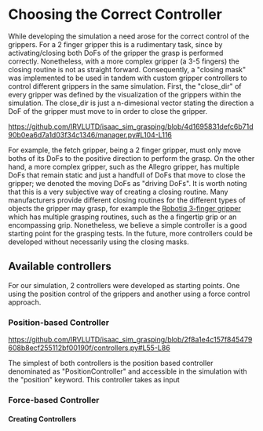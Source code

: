 # Choosing the Correct Controller
While developing the simulation a need arose for the correct control of the grippers. For a 2 finger gripper this is a rudimentary task, since by activating/closing both DoFs of the gripper the grasp is performed correctly. Nonetheless, with a more complex gripper (a 3-5 fingers) the closing routine is not as straight forward. Consequently, a "closing mask" was implemented to be used in tandem with custom gripper controllers to control different grippers in the same simulation. First, the "close_dir" of every gripper was defined by the visualization of the grippers within the simulation. The close_dir is just a n-dimesional vector stating the direction a DoF of the gripper must move to in order to close the gripper.

https://github.com/IRVLUTD/isaac_sim_grasping/blob/4d1695831defc6b71d90b0ea6d7a1d03f34c1346/manager.py#L104-L116

For example, the fetch gripper, being a 2 finger gripper, must only move boths of its DoFs to the positive direction to perform the grasp. On the other hand, a more complex gripper, such as the Allegro gripper, has multiple DoFs that remain static and just a handfull of DoFs that move to close the gripper; we denoted the moving DoFs as "driving DoFs".  It is worth noting that this is a very subjective way of creating a closing routine. Many manufacturers provide different closing routines for the different types of objects the gripper may grasp, for example the [Robotiq 3-finger gripper](https://assets.robotiq.com/website-assets/support_documents/document/3-Finger_PDF_20190221.pdf) which has multiple grasping routines, such as the a fingertip grip or an encompassing grip. Nonetheless, we believe a simple controller is a good starting point for the grasping tests. In the future, more controllers could be developed without necessarily using the closing masks.

## Available controllers
For our simulation, 2 controllers were developed as starting points. One using the position control of the grippers and another using a force control approach.

### Position-based Controller
https://github.com/IRVLUTD/isaac_sim_grasping/blob/2f8a1e4c157f845479608b8ecf255112bf00190f/controllers.py#L55-L86

The simplest of both controllers is the position based controller denominated as "PositionController" and accessible in the simulation with the "position" keyword. This controller takes as input 


### Force-based Controller


#### Creating Controllers
